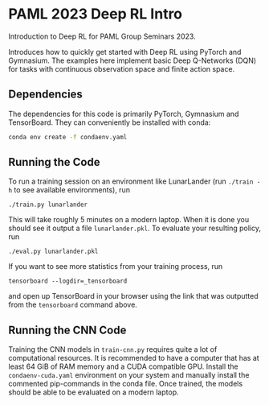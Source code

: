 # PAML 2023 Deep RL Intro
Introduction to Deep RL for PAML Group Seminars 2023.

Introduces how to quickly get started with Deep RL using PyTorch and Gymnasium.
The examples here implement basic Deep Q-Networks (DQN) for tasks with
continuous observation space and finite action space.

## Dependencies

The dependencies for this code is primarily PyTorch, Gymnasium and TensorBoard.
They can conveniently be installed with conda:

```sh
conda env create -f condaenv.yaml
```

## Running the Code

To run a training session on an environment like LunarLander (run `./train -h`
to see available environments), run

```
./train.py lunarlander
```

This will take roughly 5 minutes on a modern laptop. When it is done you
should see it output a file `lunarlander.pkl`. To evaluate your resulting
policy, run

```
./eval.py lunarlander.pkl
```

If you want to see more statistics from your training process, run

```
tensorboard --logdir=_tensorboard
```

and open up TensorBoard in your browser using the link that was outputted from
the `tensorboard` command above.

## Running the CNN Code

Training the CNN models in `train-cnn.py` requires quite a lot of computational
resources. It is recommended to have a computer that has at least 64 GiB of RAM
memory and a CUDA compatible GPU. Install the `condaenv-cuda.yaml` environment
on your system and manually install the commented pip-commands in the conda
file. Once trained, the models should be able to be evaluated on a modern
laptop.
